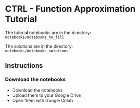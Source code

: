 # CTRL - Function Approximation Tutorial


The tutorial notebooks are in the directory: \
`notebooks/notebooks_to_fill`

The solutions are in the directory: \
`notebooks/notebooks_solutions`

## Instructions

### Download the notebooks
- Download the notebooks
- Upload them to your Google Drive
- Open them with Google Colab